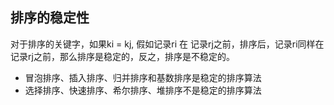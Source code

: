 

## 排序的稳定性
对于排序的关键字，如果ki = kj, 假如记录ri 在 记录rj之前，排序后，记录ri同样在记录rj之前，那么排序是稳定的，反之，排序是不稳定的。


* 冒泡排序、插入排序、归并排序和基数排序是稳定的排序算法
* 选择排序、快速排序、希尔排序、堆排序不是稳定的排序算法